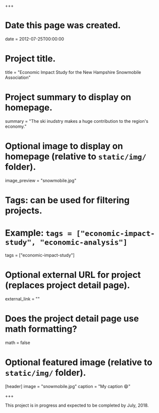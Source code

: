 +++
# Date this page was created.
date = 2012-07-25T00:00:00

# Project title.
title = "Economic Impact Study for the New Hampshire Snowmobile Association"

# Project summary to display on homepage.
summary = "The ski inudstry makes a huge contribution to the region's economy."

# Optional image to display on homepage (relative to `static/img/` folder).
image_preview = "snowmobile.jpg"

# Tags: can be used for filtering projects.
# Example: `tags = ["economic-impact-study", "economic-analysis"]`
tags = ["economic-impact-study"]

# Optional external URL for project (replaces project detail page).
external_link = ""

# Does the project detail page use math formatting?
math = false

# Optional featured image (relative to `static/img/` folder).
[header]
image = "snowmobile.jpg"
caption = "My caption :smile:"

+++

This project is in progress and expected to be completed by July, 2018.